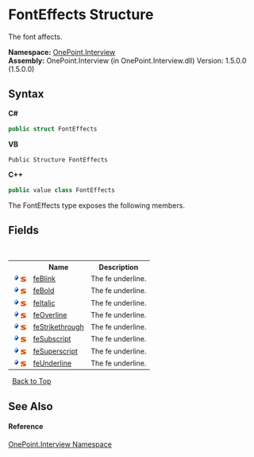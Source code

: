 # FontEffects Structure
 

The font affects.

**Namespace:**&nbsp;<a href="N_OnePoint_Interview">OnePoint.Interview</a><br />**Assembly:**&nbsp;OnePoint.Interview (in OnePoint.Interview.dll) Version: 1.5.0.0 (1.5.0.0)

## Syntax

**C#**<br />
``` C#
public struct FontEffects
```

**VB**<br />
``` VB
Public Structure FontEffects
```

**C++**<br />
``` C++
public value class FontEffects
```

The FontEffects type exposes the following members.


## Fields
&nbsp;<table><tr><th></th><th>Name</th><th>Description</th></tr><tr><td>![Public field](media/pubfield.gif "Public field")![Static member](media/static.gif "Static member")</td><td><a href="F_OnePoint_Interview_FontEffects_feBlink">feBlink</a></td><td>
The fe underline.</td></tr><tr><td>![Public field](media/pubfield.gif "Public field")![Static member](media/static.gif "Static member")</td><td><a href="F_OnePoint_Interview_FontEffects_feBold">feBold</a></td><td>
The fe underline.</td></tr><tr><td>![Public field](media/pubfield.gif "Public field")![Static member](media/static.gif "Static member")</td><td><a href="F_OnePoint_Interview_FontEffects_feItalic">feItalic</a></td><td>
The fe underline.</td></tr><tr><td>![Public field](media/pubfield.gif "Public field")![Static member](media/static.gif "Static member")</td><td><a href="F_OnePoint_Interview_FontEffects_feOverline">feOverline</a></td><td>
The fe underline.</td></tr><tr><td>![Public field](media/pubfield.gif "Public field")![Static member](media/static.gif "Static member")</td><td><a href="F_OnePoint_Interview_FontEffects_feStrikethrough">feStrikethrough</a></td><td>
The fe underline.</td></tr><tr><td>![Public field](media/pubfield.gif "Public field")![Static member](media/static.gif "Static member")</td><td><a href="F_OnePoint_Interview_FontEffects_feSubscript">feSubscript</a></td><td>
The fe underline.</td></tr><tr><td>![Public field](media/pubfield.gif "Public field")![Static member](media/static.gif "Static member")</td><td><a href="F_OnePoint_Interview_FontEffects_feSuperscript">feSuperscript</a></td><td>
The fe underline.</td></tr><tr><td>![Public field](media/pubfield.gif "Public field")![Static member](media/static.gif "Static member")</td><td><a href="F_OnePoint_Interview_FontEffects_feUnderline">feUnderline</a></td><td>
The fe underline.</td></tr></table>&nbsp;
<a href="#fonteffects-structure">Back to Top</a>

## See Also


#### Reference
<a href="N_OnePoint_Interview">OnePoint.Interview Namespace</a><br />